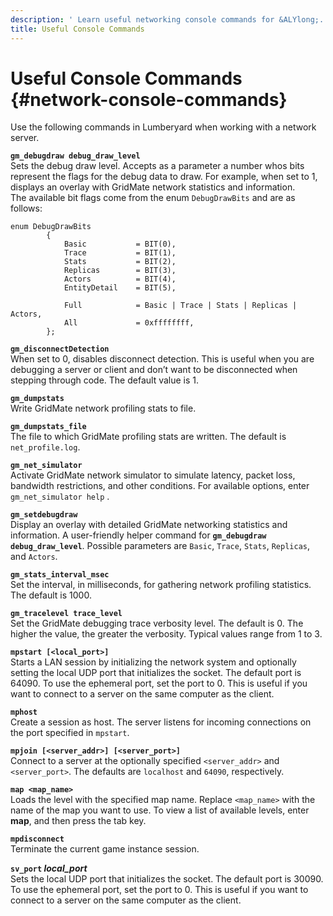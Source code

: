 ```yaml
---
description: ' Learn useful networking console commands for &ALYlong;. '
title: Useful Console Commands
---
```

# Useful Console Commands {#network-console-commands}

Use the following commands in Lumberyard when working with a network server\.

**`gm_debugdraw debug_draw_level`**  
Sets the debug draw level\. Accepts as a parameter a number whos bits represent the flags for the debug data to draw\. For example, when set to 1, displays an overlay with GridMate network statistics and information\.   
The available bit flags come from the enum `DebugDrawBits` and are as follows:  

```
enum DebugDrawBits
        {
            Basic           = BIT(0),
            Trace           = BIT(1),
            Stats           = BIT(2),
            Replicas        = BIT(3),
            Actors          = BIT(4),
            EntityDetail    = BIT(5),

            Full            = Basic | Trace | Stats | Replicas | Actors,
            All             = 0xffffffff,
        };
```

**`gm_disconnectDetection`**  
When set to 0, disables disconnect detection\. This is useful when you are debugging a server or client and don’t want to be disconnected when stepping through code\. The default value is 1\.

**`gm_dumpstats`**  
Write GridMate network profiling stats to file\.

**`gm_dumpstats_file`**  
 The file to which GridMate profiling stats are written\. The default is `net_profile.log`\.

**`gm_net_simulator`**  
Activate GridMate network simulator to simulate latency, packet loss, bandwidth restrictions, and other conditions\. For available options, enter `gm_net_simulator help` \.

**`gm_setdebugdraw`**  
Display an overlay with detailed GridMate networking statistics and information\. A user\-friendly helper command for **`gm_debugdraw debug_draw_level`**\. Possible parameters are `Basic`, `Trace`, `Stats`, `Replicas`, and `Actors`\.

**`gm_stats_interval_msec`**  
Set the interval, in milliseconds, for gathering network profiling statistics\. The default is 1000\.

**`gm_tracelevel trace_level`**  
Set the GridMate debugging trace verbosity level\. The default is 0\. The higher the value, the greater the verbosity\. Typical values range from 1 to 3\.

**`mpstart [<local_port>]`**  
Starts a LAN session by initializing the network system and optionally setting the local UDP port that initializes the socket\. The default port is 64090\. To use the ephemeral port, set the port to 0\. This is useful if you want to connect to a server on the same computer as the client\.

**`mphost`**  
Create a session as host\. The server listens for incoming connections on the port specified in `mpstart`\.

**`mpjoin [<server_addr>] [<server_port>]`**  
Connect to a server at the optionally specified `<server_addr>` and `<server_port>`\. The defaults are `localhost` and `64090`, respectively\.

**`map <map_name>`**  
Loads the level with the specified map name\. Replace `<map_name>` with the name of the map you want to use\. To view a list of available levels, enter **map**, and then press the tab key\.

**`mpdisconnect`**  
Terminate the current game instance session\.

**`sv_port` *local\_port***  
Sets the local UDP port that initializes the socket\. The default port is 30090\. To use the ephemeral port, set the port to 0\. This is useful if you want to connect to a server on the same computer as the client\.